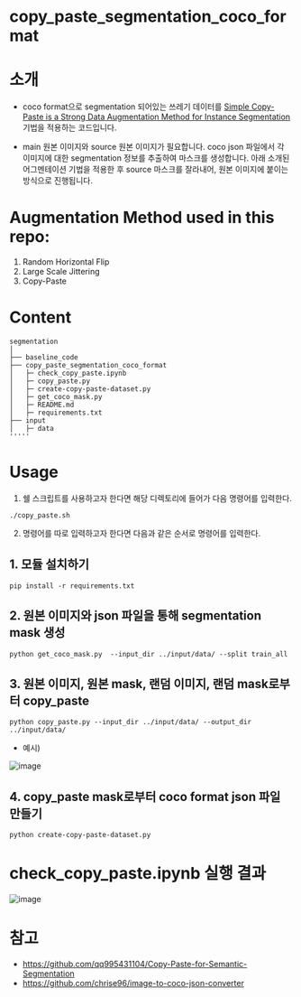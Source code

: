 # copy_paste_segmentation_coco_format

# 소개
- coco format으로 segmentation 되어있는 쓰레기 데이터를 [Simple Copy-Paste is a Strong Data Augmentation Method for Instance Segmentation](https://arxiv.org/pdf/2012.07177v1.pdf) 기법을 적용하는 코드입니다. 

- main 원본 이미지와 source 원본 이미지가 필요합니다. coco json 파일에서 각 이미지에 대한 segmentation 정보를 추출하여 마스크를 생성합니다. 아래 소개된 어그멘테이션 기법을 적용한 후 source 마스크를 잘라내어, 원본 이미지에 붙이는 방식으로 진행됩니다.


# Augmentation Method used in this repo:
1. Random Horizontal Flip
2. Large Scale Jittering
3. Copy-Paste


# Content
```
segmentation
│
├── baseline_code
├── copy_paste_segmentation_coco_format
│   ├─ check_copy_paste.ipynb
│   ├─ copy_paste.py
│   ├─ create-copy-paste-dataset.py
│   ├─ get_coco_mask.py
│   ├─ README.md
│   ├─ requirements.txt
├── input
│   ├─ data
'''''

```


# Usage 

1. 쉘 스크립트를 사용하고자 한다면 해당 디렉토리에 들어가 다음 명령어를 입력한다.
```
./copy_paste.sh
```


2. 명령어를 따로 입력하고자 한다면 다음과 같은 순서로 명령어를 입력한다.
## 1. 모듈 설치하기
```
pip install -r requirements.txt
```


## 2. 원본 이미지와 json 파일을 통해 segmentation mask 생성
```
python get_coco_mask.py  --input_dir ../input/data/ --split train_all
```


## 3. 원본 이미지, 원본 mask, 랜덤 이미지, 랜덤 mask로부터 copy_paste
```
python copy_paste.py --input_dir ../input/data/ --output_dir ../input/data/ 
```
- 예시)

![image](https://user-images.githubusercontent.com/63527907/139034387-1ec9d9c8-3dcd-4859-9f8a-5ead0fe54f40.png)


## 4. copy_paste mask로부터 coco format json 파일 만들기
```
python create-copy-paste-dataset.py 
```


# check_copy_paste.ipynb 실행 결과

![image](https://user-images.githubusercontent.com/63527907/139034173-370fd30e-42dc-40c3-afe1-00ed559fbb2a.png)


# 참고
- https://github.com/qq995431104/Copy-Paste-for-Semantic-Segmentation
- https://github.com/chrise96/image-to-coco-json-converter
